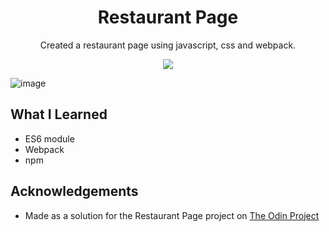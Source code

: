 <div align=center>
<h1 align=center>Restaurant Page</h1>
<p>Created a restaurant page using javascript, css and webpack.<p>
<a href=https://roopaksh1.github.io/Restaurant-Page/><img src=https://img.shields.io/badge/%F0%9F%91%89-LIVE-success></a>
</div>

![image](https://user-images.githubusercontent.com/72032743/194386053-71bc08f7-b0b5-47f4-80e4-8b61a3216fdf.png)

## What I Learned
- ES6 module
- Webpack
- npm

## Acknowledgements

- Made as a solution for the Restaurant Page project on [The Odin Project]

[The Odin Project]: <https://www.theodinproject.com>
